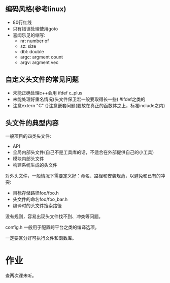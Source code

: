 ## 编码风格(参考linux)
- 80行红线
- 只有错误处理使用goto
- 喜闻乐见的缩写:
    - nr: number of
    - sz: size
    - dbl: double
    - argc: argment count
    - argv: argment vec

## 自定义头文件的常见问题
- 未能正确处理c++会用 ifdef c_plus
- 未能处理好重名情况(头文件保卫宏一般要取得长一些) #ifdef之类的
- 注意extern "C" {}注意嵌套问题(要放在真正的函数体之上，标准include之内)

## 头文件的典型内容
一般项目的四类头文件:
- API
- 全局内部头文件(自己不是工具库的话，不适合在外部提供自己的小工具)
- 模块内部头文件
- 构建系统生成的头文件

对外头文件，一般情况下需要定义好：命名、路径和安装规范，以避免和已有的冲突:
- 目标存储路径foo/foo.h
- 头文件的命名foo/foo_bar.h
- 编译时的头文件搜索路径

没有规则，容易出现头文件找不到、冲突等问题。

config.h 一般用于配置跨平台之类的编译选项。

一定要区分好可执行文件和函数库。

# 作业
查两次课未听。